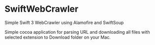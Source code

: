# SwiftWebCrawler
Simple Swift 3 WebCrawler using Alamofire and SwiftSoup 

Simple cocoa application for parsing URL and downloading all files with selected extension to Download folder on your Mac.
